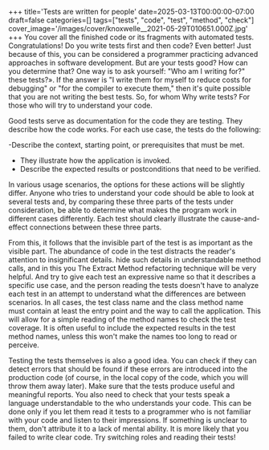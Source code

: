 +++
title='Tests are written for people'
date=2025-03-13T00:00:00-07:00
draft=false
categories=[]
tags=["tests", "code", "test", "method", "check"]
cover_image='/images/cover/knoxwelle__2021-05-29T010651.000Z.jpg'
+++
You cover all the finished code or its fragments with automated tests. Congratulations! Do you write tests first and then code? Even better! Just because of this, you can be considered a programmer practicing advanced approaches in software development. But are your tests good? How can you determine that? One way is to ask yourself: "Who am I writing for?"
these tests?». If the answer is "I write them for myself to reduce costs
for debugging" or "for the compiler to execute them," then it's quite possible that you are not writing the best tests. So, for whom
Why write tests? For those who will try to understand your code.

Good tests serve as documentation for the code they are testing. They describe how the code works. For each use case, the tests do the following:

-Describe the context, starting point, or prerequisites that must be met.
- They illustrate how the application is invoked.
- Describe the expected results or postconditions that need to be verified.

In various usage scenarios, the options for these actions will be slightly
differ. Anyone who tries to understand your code should be able to
look at several tests and, by comparing these three parts of the tests under consideration, be able to determine what makes the program work in different cases
differently. Each test should clearly illustrate the cause-and-effect
connections between these three parts.

From this, it follows that the invisible part of the test is as important as the visible part. The abundance of code in the test distracts the reader's attention to insignificant details.
hide such details in understandable method calls, and in this you
The Extract Method refactoring technique will be very helpful. And try to give each test an expressive name so that it describes a specific use case, and the person reading the tests doesn't have to
analyze each test in an attempt to understand what the differences are
between scenarios. In all cases, the test class name and the class method name must contain at least the entry point and the way to call the application. This will allow for a simple reading of the method names to check the test coverage. It is often useful to include the expected results in the test method names, unless
this won't make the names too long to read or perceive.

Testing the tests themselves is also a good idea. You can check if they can
detect errors that should be found if these errors are introduced into the production code (of course, in the local copy of the code, which
you will throw them away later). Make sure that the tests produce useful and meaningful reports. You also need to check that your tests speak a language understandable to the
who understands your code. This can be done only if you let them read it
tests to a programmer who is not familiar with your code and listen to their impressions. If something is unclear to them, don't attribute it to a lack of mental ability. It is more likely that you failed to write clear code. Try switching roles and reading their tests!